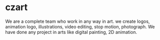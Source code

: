 # czart
We are a complete team who work in any way in art. we create logos, animation logo, illustrations, video editing, stop motion, photograph. We have done any project in arts like digital painting, 2D animation. 
